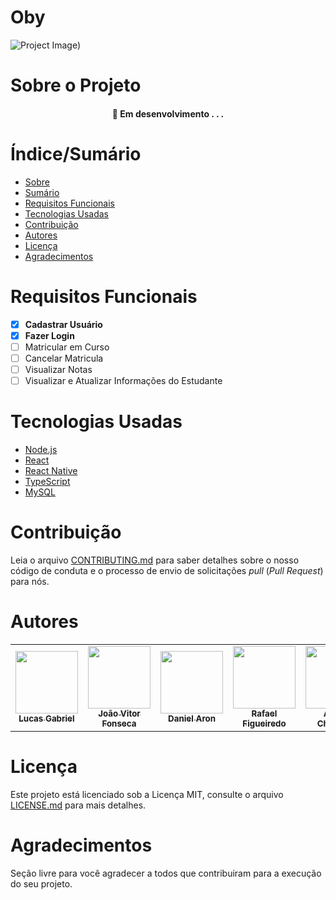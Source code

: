 # <h1>Oby</h1>


![Project Image](https://github.com/AChamone1/imagemoby))

# Sobre o Projeto


<h4 align="center"> 
	🚧  Em desenvolvimento . . . 
</h4>

# Índice/Sumário

* [Sobre](#sobre-o-projeto)
* [Sumário](#índice/sumário)
* [Requisitos Funcionais](#requisitos-funcionais)
* [Tecnologias Usadas](#tecnologias-usadas)
* [Contribuição](#contribuição)
* [Autores](#autores)
* [Licença](#licença)
* [Agradecimentos](#agradecimentos)


# Requisitos Funcionais 

- [x] **Cadastrar Usuário**
- [x] **Fazer Login**
- [ ] Matricular em Curso
- [ ] Cancelar Matricula
- [ ] Visualizar Notas
- [ ] Visualizar e Atualizar Informações do Estudante

# Tecnologias Usadas

- [Node.js](https://nodejs.org/en/)
- [React](https://pt-br.reactjs.org/)
- [React Native](https://reactnative.dev/)
- [TypeScript](https://www.typescriptlang.org/)
- [MySQL](https://www.mysql.com/)


# Contribuição

Leia o arquivo [CONTRIBUTING.md](CONTRIBUTING.md) para saber detalhes sobre o nosso código de conduta e o processo de envio de solicitações *pull* (*Pull Request*) para nós.

# Autores

<table>
  <tr>
    <td align="center"><a href="https://github.com/lucasz166"><img src="https://avatars.githubusercontent.com/u/90660440?v=4" width="100px;" alt=""/><br /><sub><b>Lucas Gabriel</b></sub></a><br /><a href="https://github.com/testing-library/react-testing-library/commits?author=kentcdodds" title="Code"></a> <a href="https://github.com/testing-library/react-testing-library/commits?author=kentcdodds" title="Documentation"></a> <a href="#infra-kentcdodds" title="Infrastructure (Hosting, Build-Tools, etc)"></a> <a href="https://github.com/testing-library/react-testing-library/commits?author=kentcdodds" title="Tests"></a></td>
        <td align="center"><a href="https://github.com/jvfonseca1"><img src="https://avatars.githubusercontent.com/u/92554709?v=4" width="100px;" alt=""/><br /><sub><b>João Vitor Fonseca</b></sub></a><br /><a href="https://github.com/testing-library/react-testing-library/commits?author=kentcdodds" title="Code"></a> <a href="https://github.com/testing-library/react-testing-library/commits?author=kentcdodds" title="Documentation"></a> <a href="#infra-kentcdodds" title="Infrastructure (Hosting, Build-Tools, etc)"></a> <a href="https://github.com/testing-library/react-testing-library/commits?author=kentcdodds" title="Tests"></a></td> 
            <td align="center"><a href="https://github.com/aron-dan"><img src="https://avatars.githubusercontent.com/u/82916233?v=4" width="100px;" alt=""/><br /><sub><b>Daniel Aron</b></sub></a><br /><a href="https://github.com/testing-library/react-testing-library/commits?author=kentcdodds" title="Code"></a> <a href="https://github.com/testing-library/react-testing-library/commits?author=kentcdodds" title="Documentation"></a> <a href="#infra-kentcdodds" title="Infrastructure (Hosting, Build-Tools, etc)"></a> <a href="https://github.com/testing-library/react-testing-library/commits?author=kentcdodds" title="Tests"></a></td>
                <td align="center"><a href="https://github.com/RafaFig"><img src="https://avatars.githubusercontent.com/u/52638641?v=4" width="100px;" alt=""/><br /><sub><b>Rafael Figueiredo</b></sub></a><br /><a href="https://github.com/testing-library/react-testing-library/commits?author=kentcdodds" title="Code"></a> <a href="https://github.com/testing-library/react-testing-library/commits?author=kentcdodds" title="Documentation"></a> <a href="#infra-kentcdodds" title="Infrastructure (Hosting, Build-Tools, etc)"></a> <a href="https://github.com/testing-library/react-testing-library/commits?author=kentcdodds" title="Tests"></a></td>
                   <td align="center"><a href="https://github.com/AChamone1"><img src="https://avatars.githubusercontent.com/u/92554751?v=4" width="100px;" alt=""/><br /><sub><b>Arthur Chamone</b></sub></a><br /><a href="https://github.com/testing-library/react-testing-library/commits?author=kentcdodds" title="Code"></a> <a href="https://github.com/testing-library/react-testing-library/commits?author=kentcdodds" title="Documentation"></a> <a href="#infra-kentcdodds" title="Infrastructure (Hosting, Build-Tools, etc)"></a> <a href="https://github.com/testing-library/react-testing-library/commits?author=kentcdodds" title="Tests"></a></td>
                       <td align="center"><a href="https://github.com/LucasRodriguesSouza"><img src="https://avatars.githubusercontent.com/u/89693996?v=4" width="100px;" alt=""/><br /><sub><b>Lucas Rodrigues</b></sub></a><br /><a href="https://github.com/testing-library/react-testing-library/commits?author=kentcdodds" title="Code"></a> <a href="https://github.com/testing-library/react-testing-library/commits?author=kentcdodds" title="Documentation"></a> <a href="#infra-kentcdodds" title="Infrastructure (Hosting, Build-Tools, etc)"></a> <a href="https://github.com/testing-library/react-testing-library/commits?author=kentcdodds" title="Tests"></a></td>     
     </tr>
    </table>

# Licença

Este projeto está licenciado sob a Licença MIT,  consulte o arquivo [LICENSE.md](LICENSE.md) para mais detalhes.

# Agradecimentos

Seção livre para você agradecer a todos que contribuiram para a execução do seu projeto.
